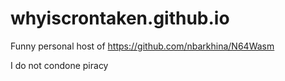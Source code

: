 # whyiscrontaken.github.io
Funny personal host of https://github.com/nbarkhina/N64Wasm

I do not condone piracy
